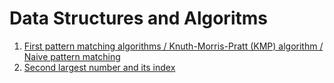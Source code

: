 # Data Structures and Algoritms 
1. [ First pattern matching algorithms /  Knuth-Morris-Pratt (KMP) algorithm / Naive pattern matching ](https://github.com/chaw-thiri/Data-Structures-and-Algorithms-/blob/main/first_pattern_matching.cpp)
2. [ Second largest number and its index](https://github.com/chaw-thiri/Data-Structures-and-Algorithms-/blob/main/second_largest.cpp)

